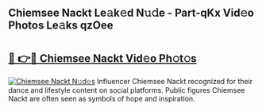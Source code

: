 ## Chiemsee Nackt Le𝚊k𝚎d N𝚞𝚍e - Part-qKx Vid𝚎o Photos Le𝚊ks qzOee

# <h2><a href="http://fbaawew.evod.top/?m=Chiemsee+Nackt">🔗 👉🔴 Chiemsee Nackt Vid𝚎o Ph𝚘t𝚘s</a></h2>

[![Chiemsee Nackt N𝚞d𝚎s](https://i.imgur.com/8V9OHl7.gif)](http://fbaawew.evod.top/?m=Chiemsee+Nackt)
Influencer Chiemsee Nackt recognized for their dance and lifestyle content on social platforms. Public figures Chiemsee Nackt are often seen as symbols of hope and inspiration. 
